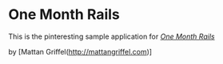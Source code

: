 # One Month Rails

This is the pinteresting sample application for
[*One Month Rails*](https://onemonthrails.com)

by [Mattan Griffel(http://mattangriffel.com)]
